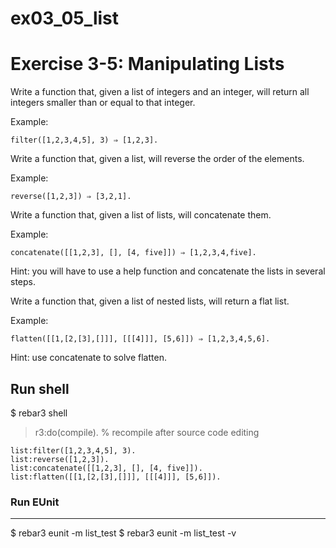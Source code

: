 ex03_05_list
=====

Exercise 3-5: Manipulating Lists
=====

Write a function that, given a list of integers and an integer, will return all integers
smaller than or equal to that integer.

Example:
```
filter([1,2,3,4,5], 3) ⇒ [1,2,3].
```

Write a function that, given a list, will reverse the order of the elements.

Example:
```
reverse([1,2,3]) ⇒ [3,2,1].
```

Write a function that, given a list of lists, will concatenate them.

Example:
```
concatenate([[1,2,3], [], [4, five]]) ⇒ [1,2,3,4,five].
```
Hint: you will have to use a help function and concatenate the lists in several steps.

Write a function that, given a list of nested lists, will return a flat list.

Example:
```
flatten([[1,[2,[3],[]]], [[[4]]], [5,6]]) ⇒ [1,2,3,4,5,6].
```
Hint: use concatenate to solve flatten.

Run shell
-----

 $ rebar3 shell
 > r3:do(compile). % recompile after source code editing 

```
list:filter([1,2,3,4,5], 3).
list:reverse([1,2,3]).
list:concatenate([[1,2,3], [], [4, five]]).
list:flatten([[1,[2,[3],[]]], [[[4]]], [5,6]]).

``` 
 
### Run EUnit

-----
 $ rebar3 eunit -m list_test
 $ rebar3 eunit -m list_test -v
 
